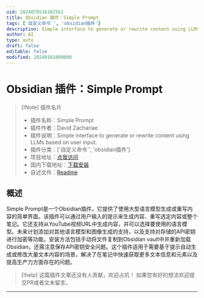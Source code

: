 ```yaml
---
uid: 2024070516102561
title: Obsidian 插件：Simple Prompt
tags: ['自定义命令`', 'obsidian插件']
description: Simple interface to generate or rewrite content using LLMs based on user input.
author: AI
type: auto
draft: false
editable: false
modified: 20240101000000
---
```


# Obsidian 插件：Simple Prompt

> [!Note] 插件名片
> - 插件名称：Simple Prompt
> - 插件作者：David Zachariae
> - 插件说明：Simple interface to generate or rewrite content using LLMs based on user input.
> - 插件分类：['自定义命令`', 'obsidian插件']
> - 项目地址：[点我访问](https://github.com/arumie/obsidian-simple-prompt-plugin)
> - 国内下载地址：[下载安装](https://pkmer.cn/products/plugin/pluginMarket/?simple-prompt)
> - 自述文件：[Readme](https://ghproxy.net/https://raw.githubusercontent.com/arumie/obsidian-simple-prompt-plugin/main/README.md)



## 概述

Simple Prompt是一个Obsidian插件，它提供了使用大型语言模型生成或重写内容的简单界面。该插件可以通过用户输入的提示来生成内容、重写选定内容或整个笔记。它还支持从YouTube视频URL中生成内容，并可以选择要使用的语言模型。未来计划添加对其他语言模型和图像生成的支持，以及支持对存储的API密钥进行加密等功能。安装方法包括手动将文件复制到Obsidian vault中并重新加载Obsidian，还需注意保存API密钥安全问题。这个插件适用于需要基于提示自动生成或修改大量文本内容的场景，解决了在笔记中快速获取更多文本信息和元素以及提高生产力方面存在的问题。


> [!help] 
> 这篇插件文章还没有人贡献，欢迎占坑！
> 如果您有好的想法欢迎提交PR或者文末留言。
> 

---



